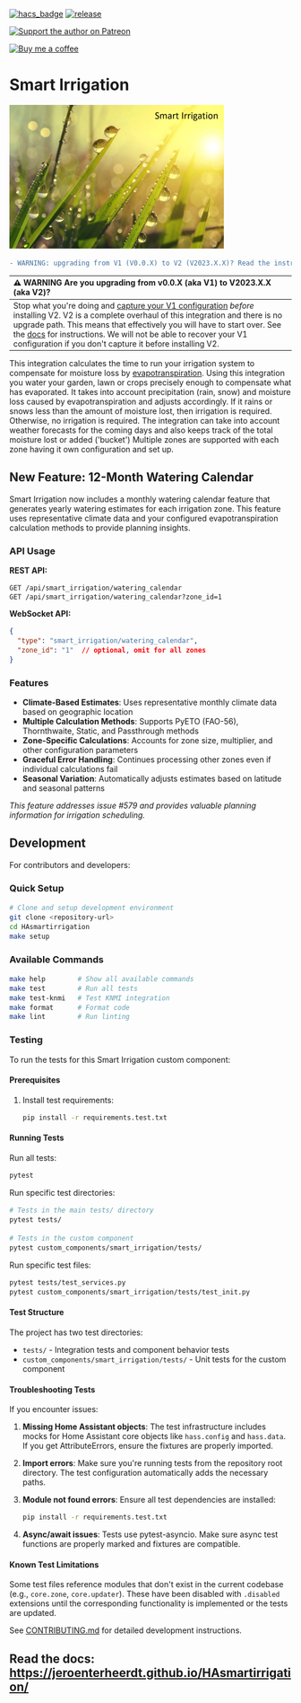[![hacs_badge](https://img.shields.io/badge/HACS-Default-orange.svg?style=flat-square)](https://github.com/hacs/integration)
[![release][release-badge]][release-url]

[![Support the author on Patreon][patreon-shield]][patreon]

[![Buy me a coffee][buymeacoffee-shield]][buymeacoffee]

[patreon-shield]: https://frenck.dev/wp-content/uploads/2019/12/patreon.png
[patreon]: https://www.patreon.com/dutchdatadude

[buymeacoffee]: https://www.buymeacoffee.com/dutchdatadude
[buymeacoffee-shield]: https://www.buymeacoffee.com/assets/img/custom_images/orange_img.png
[release-url]: https://github.com/jeroenterheerdt/HASmartIrrigation/releases
[release-badge]: https://img.shields.io/github/v/release/jeroenterheerdt/HASmartIrrigation?style=flat-square
# Smart Irrigation

![](logo.png?raw=true)

```diff
- WARNING: upgrading from V1 (V0.0.X) to V2 (V2023.X.X)? Read the instructions below!
```

| :warning: WARNING Are you upgrading from v0.0.X (aka V1) to V2023.X.X (aka V2)? |
|:---------------------------|
| Stop what you're doing and [capture your V1 configuration](https://jeroenterheerdt.github.io/HAsmartirrigation/installation-migration.html) _before_ installing V2. V2 is a complete overhaul of this integration and there is no upgrade path. This means that effectively you will have to start over. See the [docs](https://jeroenterheerdt.github.io/HAsmartirrigation/installation-migration.html) for instructions. We will not be able to recover your V1 configuration if you don't capture it before installing V2. |

This integration calculates the time to run your irrigation system to compensate for moisture loss by [evapotranspiration](https://en.wikipedia.org/wiki/Evapotranspiration). Using this integration you water your garden, lawn or crops precisely enough to compensate what has evaporated. It takes into account precipitation (rain, snow) and moisture loss caused by evapotranspiration and adjusts accordingly.
If it rains or snows less than the amount of moisture lost, then irrigation is required. Otherwise, no irrigation is required.
The integration can take into account weather forecasts for the coming days and also keeps track of the total moisture lost or added ('bucket')
Multiple zones are supported with each zone having it own configuration and set up.

## New Feature: 12-Month Watering Calendar

Smart Irrigation now includes a monthly watering calendar feature that generates yearly watering estimates for each irrigation zone. This feature uses representative climate data and your configured evapotranspiration calculation methods to provide planning insights.

### API Usage

**REST API:**
```
GET /api/smart_irrigation/watering_calendar
GET /api/smart_irrigation/watering_calendar?zone_id=1
```

**WebSocket API:**
```json
{
  "type": "smart_irrigation/watering_calendar",
  "zone_id": "1"  // optional, omit for all zones
}
```

### Features

- **Climate-Based Estimates**: Uses representative monthly climate data based on geographic location
- **Multiple Calculation Methods**: Supports PyETO (FAO-56), Thornthwaite, Static, and Passthrough methods  
- **Zone-Specific Calculations**: Accounts for zone size, multiplier, and other configuration parameters
- **Graceful Error Handling**: Continues processing other zones even if individual calculations fail
- **Seasonal Variation**: Automatically adjusts estimates based on latitude and seasonal patterns

*This feature addresses issue #579 and provides valuable planning information for irrigation scheduling.*

## Development

For contributors and developers:

### Quick Setup

```bash
# Clone and setup development environment
git clone <repository-url>
cd HAsmartirrigation
make setup
```

### Available Commands

```bash
make help        # Show all available commands
make test        # Run all tests
make test-knmi   # Test KNMI integration
make format      # Format code
make lint        # Run linting
```

### Testing

To run the tests for this Smart Irrigation custom component:

#### Prerequisites

1. Install test requirements:
   ```bash
   pip install -r requirements.test.txt
   ```

#### Running Tests

Run all tests:
```bash
pytest
```

Run specific test directories:
```bash
# Tests in the main tests/ directory
pytest tests/

# Tests in the custom component
pytest custom_components/smart_irrigation/tests/
```

Run specific test files:
```bash
pytest tests/test_services.py
pytest custom_components/smart_irrigation/tests/test_init.py
```

#### Test Structure

The project has two test directories:
- `tests/` - Integration tests and component behavior tests
- `custom_components/smart_irrigation/tests/` - Unit tests for the custom component

#### Troubleshooting Tests

If you encounter issues:

1. **Missing Home Assistant objects**: The test infrastructure includes mocks for Home Assistant core objects like `hass.config` and `hass.data`. If you get AttributeErrors, ensure the fixtures are properly imported.

2. **Import errors**: Make sure you're running tests from the repository root directory. The test configuration automatically adds the necessary paths.

3. **Module not found errors**: Ensure all test dependencies are installed:
   ```bash
   pip install -r requirements.test.txt
   ```

4. **Async/await issues**: Tests use pytest-asyncio. Make sure async test functions are properly marked and fixtures are compatible.

#### Known Test Limitations

Some test files reference modules that don't exist in the current codebase (e.g., `core.zone`, `core.updater`). These have been disabled with `.disabled` extensions until the corresponding functionality is implemented or the tests are updated.

See [CONTRIBUTING.md](CONTRIBUTING.md) for detailed development instructions.

## Read the docs: https://jeroenterheerdt.github.io/HAsmartirrigation/
